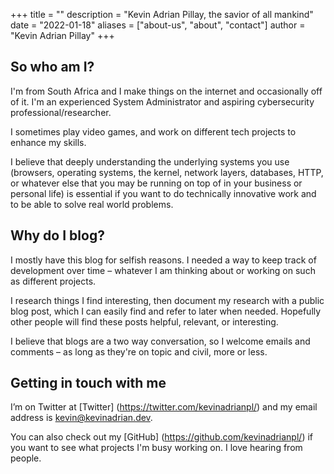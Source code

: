 +++
title = ""
description = "Kevin Adrian Pillay, the savior of all mankind"
date = "2022-01-18"
aliases = ["about-us", "about", "contact"]
author = "Kevin Adrian Pillay"
+++

## So who am I?

I'm from South Africa and I make things on the internet and occasionally off of it. I'm an experienced System Administrator and aspiring cybersecurity professional/researcher. 

I sometimes play video games, and work on different tech projects to enhance my skills. 

I believe that deeply understanding the underlying systems you use (browsers, operating systems, the kernel, network layers, databases, HTTP, or whatever else that you may be running on top of in your business or personal life) is essential if you want to do technically innovative work and to be able to solve real world problems.

## Why do I blog?

I mostly have this blog for selfish reasons. I needed a way to keep track of development over time – whatever I am thinking about or working on such as different projects. 

I research things I find interesting, then document my research with a public blog post, which I can easily find and refer to later when needed. Hopefully other people will find these posts helpful, relevant, or interesting. 

I believe that blogs are a two way conversation, so I welcome emails and comments – as long as they're on topic and civil, more or less.

## Getting in touch with me

I’m on Twitter at [Twitter] (https://twitter.com/kevinadrianpl/) and my email address is kevin@kevinadrian.dev. 

You can also check out my [GitHub] (https://github.com/kevinadrianpl/) if you want to see what projects I'm busy working on. I love hearing from people.
